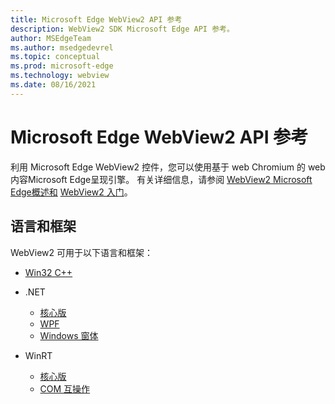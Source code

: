 ```yaml
---
title: Microsoft Edge WebView2 API 参考
description: WebView2 SDK Microsoft Edge API 参考。
author: MSEdgeTeam
ms.author: msedgedevrel
ms.topic: conceptual
ms.prod: microsoft-edge
ms.technology: webview
ms.date: 08/16/2021
---
```

# <a name="microsoft-edge-webview2-api-reference"></a>Microsoft Edge WebView2 API 参考

利用 Microsoft Edge WebView2 控件，您可以使用基于 web Chromium 的 web 内容Microsoft Edge呈现引擎。[](https://www.microsoftedgeinsider.com)  有关详细信息，请参阅 [WebView2 Microsoft Edge概述和](./index.md) [WebView2 入门](./get-started/win32.md)。
<!-- linking to a parent node of the TOC ("Get started with WebView2") isn't supported, so the above link goes to the first child article, but with link text of the parent TOC node. -->


<!-- ====================================================================== -->
## <a name="languages-and-frameworks"></a>语言和框架

WebView2 可用于以下语言和框架：

*   [Win32 C++](/microsoft-edge/webview2/reference/win32/index)

*   .NET
    *   [核心版](/dotnet/api/microsoft.web.webview2.core)
    *   [WPF](/dotnet/api/microsoft.web.webview2.wpf)
    *   [Windows 窗体](/dotnet/api/microsoft.web.webview2.winforms)

*   WinRT
    *   [核心版](/microsoft-edge/webview2/reference/winrt/microsoft_web_webview2_core/index)
    *   [COM 互操作](/microsoft-edge/webview2/reference/winrt/interop/index)
